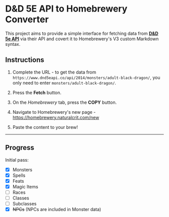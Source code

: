 # D&D 5E API to Homebrewery Converter

This project aims to provide a simple interface for fetching data from [**D&D 5e API**](https://www.dnd5eapi.co) via their API and covert it to Homebrewery's V3 custom Markdown syntax.

## Instructions

1. Complete the URL - to get the data from `https://www.dnd5eapi.co/api/2014/monsters/adult-black-dragon/`, you only need to enter `monsters/adult-black-dragon/`.

2. Press the **Fetch** button.

3. On the *Homebrewery* tab, press the **COPY** button.

4. Navigate to Homebrewery's new page - https://homebrewery.naturalcrit.com/new

5. Paste the content to your brew!

---

## Progress

Initial pass:
- [x] Monsters
- [x] Spells
- [x] Feats
- [x] Magic Items
- [ ] Races
- [ ] Classes
- [ ] Subclasses
- [x] ~~NPCs~~ (NPCs are included in Monster data)
